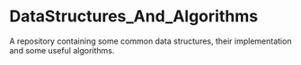 # DataStructures_And_Algorithms
A repository containing some common data structures, their implementation and some useful algorithms.
